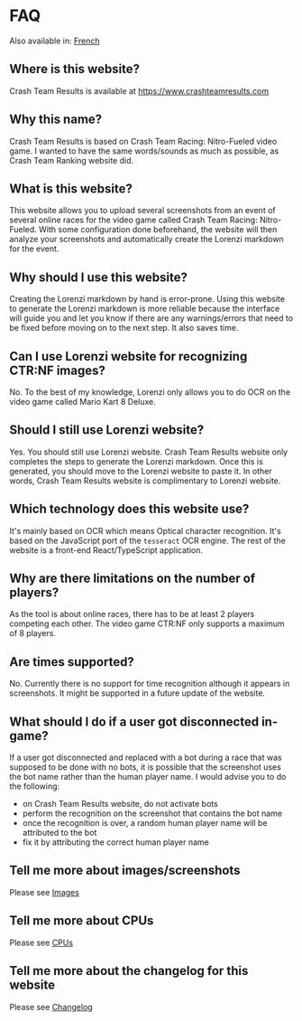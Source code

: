 # FAQ

Also available in: [French](../fr/FAQ.md)

## Where is this website?

Crash Team Results is available at https://www.crashteamresults.com

## Why this name?

Crash Team Results is based on Crash Team Racing: Nitro-Fueled video game. I wanted to have the same words/sounds as much as possible, as Crash Team Ranking website did.

## What is this website?

This website allows you to upload several screenshots from an event of several online races for the video game called Crash Team Racing: Nitro-Fueled. With some configuration done beforehand, the website will then analyze your screenshots and automatically create the Lorenzi markdown for the event.

## Why should I use this website?

Creating the Lorenzi markdown by hand is error-prone. Using this website to generate the Lorenzi markdown is more reliable because the interface will guide you and let you know if there are any warnings/errors that need to be fixed before moving on to the next step. It also saves time.

## Can I use Lorenzi website for recognizing CTR:NF images?

No. To the best of my knowledge, Lorenzi only allows you to do OCR on the video game called Mario Kart 8 Deluxe.

## Should I still use Lorenzi website?

Yes. You should still use Lorenzi website. Crash Team Results website only completes the steps to generate the Lorenzi markdown. Once this is generated, you should move to the Lorenzi website to paste it. In other words, Crash Team Results website is complimentary to Lorenzi website.

## Which technology does this website use?

It's mainly based on OCR which means Optical character recognition. It's based on the JavaScript port of the `tesseract` OCR engine. The rest of the website is a front-end React/TypeScript application.

## Why are there limitations on the number of players?

As the tool is about online races, there has to be at least 2 players competing each other. The video game CTR:NF only supports a maximum of 8 players.

## Are times supported?

No. Currently there is no support for time recognition although it appears in screenshots. It might be supported in a future update of the website.

## What should I do if a user got disconnected in-game?

If a user got disconnected and replaced with a bot during a race that was supposed to be done with no bots, it is possible that the screenshot uses the bot name rather than the human player name. I would advise you to do the following:
- on Crash Team Results website, do not activate bots
- perform the recognition on the screenshot that contains the bot name
- once the recognition is over, a random human player name will be attributed to the bot
- fix it by attributing the correct human player name

## Tell me more about images/screenshots

Please see [Images](./Images.md)

## Tell me more about CPUs

Please see [CPUs](./CPUs.md)

## Tell me more about the changelog for this website

Please see [Changelog](./Changelog.md)